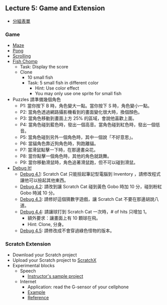## Lecture 5: Game and Extension

+   [分組表單](https://goo.gl/forms/xLXWiqcpnQcuTaL72)

### Game

+   [Maze](https://scratch.mit.edu/projects/11414041/)
+   [Pong](https://scratch.mit.edu/projects/10128515/)
+   [Scrolling](https://scratch.mit.edu/projects/22162012/)
+   [Fish Chomp](https://scratch.mit.edu/projects/10859244/)
    +   Task: Display the score
    +   Clone
        +   10 small fish
        +   Task: 5 small fish in different color
            +   Hint: Use color effect
            +   You may only use one sprite for small fish
+   Puzzles 請準備幾個角色
    +   P1: 當你按下 B 時，角色變大一點。當你按下 S 時，角色變小一點。
    +   P2: 當角色透過網路攝影機看到的畫面變化很大時，換個顏色。
    +   P3: 當角色移動到畫面上方 25% 的區域，會說他喜歡上面。
    +   P4: 當角色碰到藍色時，發出一個高音。當角色碰到紅色時，發出一個低音。
    +   P5: 當角色碰到另外一個角色時，其中一個說「不好意思」。
    +   P6: 當貓角色靠近狗角色時，狗跑離貓。
    +   P7: 當滑鼠點擊一下時，在那邊畫朵花。
    +   P8: 當你點擊一個角色時，其他的角色就跳舞。
    +   P9: 當你移動滑鼠時，角色追著滑鼠跑，但不可以碰到滑鼠。
+   [Debug It!](https://scratch.mit.edu/studios/475634/)
    +   [Debug 4.1](https://scratch.mit.edu/projects/24271192/): Scratch Cat 只能撿起筆記型電腦到 Inventory ，請修改程式讓他可以撿起其他東西。
    +   [Debug 4.2](https://scratch.mit.edu/projects/24271303/): 請改到讓 Scratch Cat 碰到黃色 Gobo 時加 10 分，碰到粉紅 Gobo 時減 10 分。
    +   [Debug 4.3](https://scratch.mit.edu/projects/24271446/): 請修好這個猜數字遊戲，讓 Scratch Cat 不要在那邊胡說八道。
    +   [Debug 4.4](https://scratch.mit.edu/projects/24271475/): 請讓球打到 Scratch Cat 一次時，# of hits 只增加 1。
        +   額外要求：讓畫面上有 10 顆球在飛。
        +   Hint: Clone, 分身。
    +   [Debug 4.5](https://scratch.mit.edu/projects/24271560/): 請修改成不會穿過綠色怪物的版本。

### Scratch Extension

+   Download your Scratch project
+   Upload your Scratch project to [ScratchX](http://scratchx.org/)
+   Experimental blocks
    +   Speech
        +   [Instructor's sample project](speech_number.sbx)
    +   Internet
        +   Application: read the G-sensor of your cellphone
        +   [Example](snp2017sbx.sbx)
        +   [Reference](ScratchX-ws/)